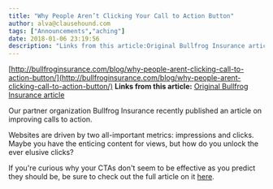 ```yaml
---
title: "Why People Aren’t Clicking Your Call to Action Button"
author: alva@clausehound.com
tags: ["Announcements","aching"]
date: 2018-01-06 23:19:56
description: "Links from this article:Original Bullfrog Insurance articleOur partner organization Bullfrog Insurance recently published an article on improving..."
---
```


[http://bullfroginsurance.com/blog/why-people-arent-clicking-call-to-action-button/](http://bullfroginsurance.com/blog/why-people-arent-clicking-call-to-action-button/)
**Links from this article:**
[Original Bullfrog Insurance article](http://bullfroginsurance.com/blog/why-people-arent-clicking-call-to-action-button/)

Our partner organization Bullfrog Insurance recently published an article on improving calls to action.

Websites are driven by two all-important metrics: impressions and clicks. Maybe you have the enticing content for views, but how do you unlock the ever elusive clicks?

If you're curious why your CTAs don't seem to be effective as you predict they should be, be sure to check out the full article on it [here](http://bullfroginsurance.com/blog/why-people-arent-clicking-call-to-action-button/).